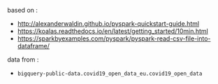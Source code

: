 based on :
- http://alexanderwaldin.github.io/pyspark-quickstart-guide.html
- https://koalas.readthedocs.io/en/latest/getting_started/10min.html
- https://sparkbyexamples.com/pyspark/pyspark-read-csv-file-into-dataframe/

data from :
- `bigquery-public-data.covid19_open_data_eu.covid19_open_data`